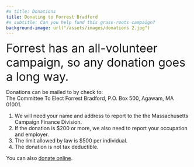 ```yaml
---
#x title: Donations
title: Donating to Forrest Bradford
#x subtitle: Can you help fund this grass-roots campaign?
background-image: url("/assets/images/donations 2.jpg")
---
```

<div class="center">
<font size="6pt">
Forrest has an all-volunteer campaign, so any donation goes a long way.
</font>
</div>

Donations can be mailed to by check to:  
The Committee To Elect Forrest Bradford, P.O. Box 500, Agawam, MA 01001.
1. We will need your name and address to report to the the Massachusetts Campaign Finance Division.
2. If the donation is $200 or more, we also need to report your occupation and employer.
3. The limit allowed by law is $500 per individual.
4. The donation is not tax deductible.

You can also <a href="https://secure.actblue.com/donate/winforrestwin/">donate online</a>.
